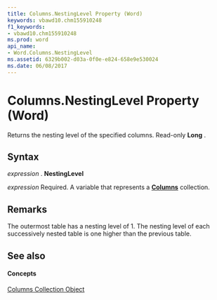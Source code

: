 ```yaml
---
title: Columns.NestingLevel Property (Word)
keywords: vbawd10.chm155910248
f1_keywords:
- vbawd10.chm155910248
ms.prod: word
api_name:
- Word.Columns.NestingLevel
ms.assetid: 6329b002-d03a-0f0e-e824-658e9e530024
ms.date: 06/08/2017
---
```



# Columns.NestingLevel Property (Word)

Returns the nesting level of the specified columns. Read-only **Long** .


## Syntax

 _expression_ . **NestingLevel**

 _expression_ Required. A variable that represents a **[Columns](columns-object-word.md)** collection.


## Remarks

The outermost table has a nesting level of 1. The nesting level of each successively nested table is one higher than the previous table.


## See also


#### Concepts


[Columns Collection Object](columns-object-word.md)

